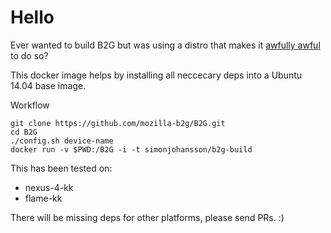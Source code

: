 Hello
============================
Ever wanted to build B2G but was using a distro that makes it [awfully awful](https://developer.mozilla.org/zh-TW/Firefox_OS/Firefox_OS_build_prerequisites#Arch_Linux) to do so?

This docker image helps by installing all neccecary deps into a Ubuntu 14.04 base image.

Workflow

	git clone https://github.com/mozilla-b2g/B2G.git
	cd B2G
	./config.sh device-name
	docker run -v $PWD:/B2G -i -t simonjohansson/b2g-build


This has been tested on:

* nexus-4-kk
* flame-kk

There will be missing deps for other platforms, please send PRs. :)
